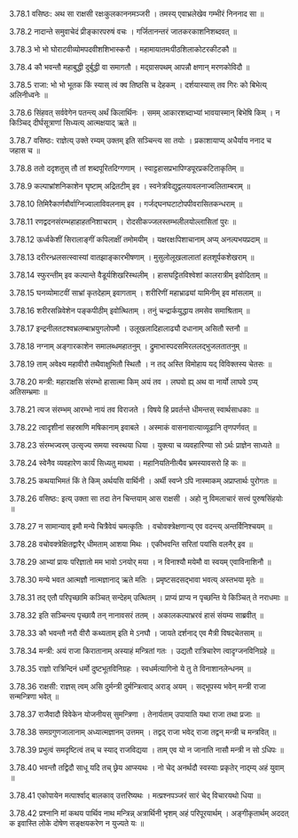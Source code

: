 3.78.1
वसिष्ठः:
अथ सा राक्षसी रक्षःकुलकाननमञ्जरी ।
तमस्य् एवाभ्रलेखेव गम्भीरं निननाद सा ॥


3.78.2
नादान्ते समुवाचेदं प्रीङ्कारपरुषं वचः ।
गर्जितानन्तरं जातकरकाशनिशब्दवत् ॥


3.78.3
भो भो घोराटवीव्योमपदवीशशिभास्करौ ।
महामायातमःपीठशिलाकोटरकीटकौ ॥


3.78.4
कौ भवन्तौ महाबुद्धी दुर्बुद्धी वा समागतौ ।
मद्ग्रासपथम् आपन्नौ क्षणान् मरणकोविदौ ॥


3.78.5
राजा:
भो भो भूतक किं स्यास् त्वं क्व तिष्ठसि च देहकम् ।
दर्शयास्यास् तव गिरः को बिभेत्य् अलिनीध्वनेः ॥


3.78.6
सिंहवत् सर्ववेगेन पतन्त्य् अर्थं किलार्थिनः ।
समम् आकारशब्दाभ्यां भावयास्मान् बिभेषि किम् ।
न किञ्चिद् दीर्घसूत्राणां सिध्यत्य् आत्मक्षयाद् ऋते ॥


3.78.7
वसिष्ठः:
राज्ञेत्य् उक्ते रम्यम् उक्तम् इति सञ्चिन्त्य सा तयोः ।
प्रकाशायाप्य् अधैर्याय ननाद च जहास च ॥


3.78.8
ततो ददृशतुस् तौ तां शब्दपूरितदिग्गणाम् ।
स्वाट्टहासप्रभापिण्डपूरप्रकटिताकृतिम् ॥


3.78.9
कल्पाभ्रांशनिकाशेन घृष्टाम् अद्रितटीम् इव ।
स्वनेत्रविद्युद्वलयावलनाज्वलिताम्बराम् ॥


3.78.10
तिमिरैकार्णवौर्वाग्निज्वालाविवलनाम् इव ।
गर्जद्घनघटाटोपपीवरासितकन्धराम् ॥


3.78.11
रणद्वदनसंरम्भहाहाहतनिशाचराम् ।
रोदसीकज्जलस्तम्भलीलयोल्लासितां पुरः ॥


3.78.12
ऊर्ध्वकेशीं सिरालाङ्गीं कपिलाक्षीं तमोमयीम् ।
यक्षरक्षःपिशाचानाम् अप्य् अनल्पभयप्रदाम् ॥


3.78.13
दरीरन्ध्रलसत्स्वास्यां वातझाङ्कारभीषणाम् ।
मुसुलोलूखलालातां हलशूर्पकशेखराम् ॥


3.78.14
स्फुरन्तीम् इव कल्पान्ते वैडूर्यशिखरिस्थलीम् ।
हासघट्टितविश्वेशां कालरात्रीम् इवोदिताम् ॥


3.78.15
घनव्योमाटवीं साभ्रां कृतदेहाम् इवागताम् ।
शरीरिणीं महाभ्राढ्यां यामिनीम् इव मांसलाम् ॥


3.78.16
शरीरसन्निवेशेन पङ्कपीठीम् इवोत्थिताम् ।
तनुं चन्द्रार्कयुद्धाय तमसेव समाश्रिताम् ॥


3.78.17
इन्द्रनीलतटश्वभ्रलम्बाभ्रयुगलोपमौ ।
उलूखलादिहालाढ्यौ दधानाम् असितौ स्तनौ ॥


3.78.18
नग्नाम् अङ्गारकाशेन समालब्धमहातनुम् ।
द्रुमाभास्पदसमिरललद्भुजलतातनुम् ॥


3.78.19
ताम् अवेक्ष्य महावीरौ तथैवाक्षुभितौ स्थितौ ।
न तद् अस्ति विमोहाय यद् विविक्तस्य चेतसः ॥


3.78.20
मन्त्री:
महाराक्षसि संरम्भो हासात्मा किम् अयं तव ।
लघवो ह्य् अथ वा नार्यो लाघवे ऽप्य् अतिसम्भ्रमाः ॥


3.78.21
त्यज संरम्भम् आरम्भो नायं तव विराजते ।
विषये हि प्रवर्तन्ते धीमन्तस् स्वार्थसाधकाः ॥


3.78.22
त्वादृशीनां सहस्राणि मषिकानाम् इवाबले ।
अस्माकं वासनावात्याव्यूढानि तृणपर्णवत् ॥


3.78.23
संरम्भज्वरम् उत्सृज्य समया स्वस्थया धिया ।
युक्त्या च व्यवहारिण्या सो ऽर्थः प्राज्ञेन साध्यते ॥


3.78.24
स्वेनैव व्यवहारेण कार्यं सिध्यतु माथवा ।
महानियतिनीत्यैव भ्रमस्यावसरो हि कः ॥


3.78.25
कथयाभिमतं किं ते किम् अर्थयसि वार्थिनी ।
अर्थी स्वप्ने ऽपि नास्माकम् अप्राप्तार्थः पुरोगतः ॥


3.78.26
वसिष्ठः:
इत्य् उक्ता सा तदा तेन चिन्तयाम् आस राक्षसी ।
अहो नु विमलाचारं सत्त्वं पुरुषसिंहयोः ॥


3.78.27
न सामान्याव् इमौ मन्ये चित्रैवेयं चमत्कृतिः ।
वचोवक्त्रेक्षणान्य् एव वदन्त्य् अन्तर्विनिश्चयम् ॥


3.78.28
वचोवक्त्रेक्षितद्वारैर् धीमताम् आशया मिथः ।
एकीभवन्ति सरितां पयांसि वलनैर् इव ॥


3.78.29
आभ्यां प्रायः परिज्ञातो मम भावो ऽनयोर् मया ।
न विनाश्यौ मयेमौ वा स्वयम् एवाविनाशिनौ ॥


3.78.30
मन्ये भवत आत्मज्ञौ नात्मज्ञानाद् ऋते मतिः ।
प्रमृष्टसदसद्भावा भवत्य् अस्तभया मृतेः ॥


3.78.31
तद् एतौ परिपृच्छामि कञ्चित् सन्देहम् उत्थितम् ।
प्राप्यं प्राप्य न पृच्छन्ति ये किञ्चित् ते नराधमाः ॥


3.78.32
इति सञ्चिन्त्य पृच्छायै तन् नानावसरं ततम् ।
अकालकल्पाभ्ररवं हासं संयम्य साब्रवीत् ॥


3.78.33
कौ भवन्तौ नरौ वीरौ कथ्यताम् इति मे ऽनघौ ।
जायते दर्शनाद् एव मैत्री विषदचेतसाम् ॥


3.78.34
मन्त्री:
अयं राजा किरातानाम् अस्याहं मन्त्रितां गतः ।
उद्यतौ रात्रिचारेण त्वादृग्जनविनिग्रहे ॥


3.78.35
राज्ञो रात्रिन्दिनं धर्मो दुष्टभूतविनिग्रहः ।
स्वधर्मत्यागिनो ये तु ते विनाशानलेन्धनम् ॥


3.78.36
राक्षसी:
राज्ञस् त्वम् असि दुर्मन्त्री दुर्मन्त्रित्वाद् अराड् अयम् ।
सद्भूपस्य भवेन् मन्त्री राजा सन्मन्त्रिणा भवेत् ॥


3.78.37
राजैवादौ विवेकेन योजनीयस् सुमन्त्रिणा ।
तेनार्यताम् उपायाति यथा राजा तथा प्रजाः ॥


3.78.38
समग्रगुणजालानाम् अध्यात्मज्ञानम् उत्तमम् ।
तद्वद् राजा भवेद् राजा तद्वन् मन्त्री च मन्त्रवित् ॥


3.78.39
प्रभुत्वं समदृष्टित्वं तच् च स्याद् राजविद्यया ।
ताम् एव यो न जानाति नासौ मन्त्री न सो ऽधिपः ॥


3.78.40
भवन्तौ तद्विदौ साधू यदि तच् छ्रेय आप्स्यथः ।
नो चेद् अनर्थदौ स्वस्याः प्रकृतेर् नाद्म्य् अहं युवाम् ॥


3.78.41
एकोपायेन मत्पार्श्वाद् बालकाव् उत्तरिष्यथः ।
मत्प्रश्नपञ्जरं सारं चेद् विचारयथो धिया ॥


3.78.42
प्रश्नानि मां कथय पार्थिव नाथ मन्त्रिन्न् अत्रार्थिनी भृशम् अहं परिपूरयार्थम् ।
अङ्गीकृतार्थम् अददत् क इवास्ति लोके दोषेण सङ्क्षयकरेण न युज्यते यः ॥

